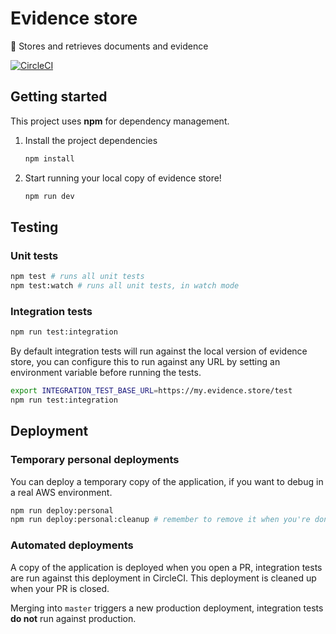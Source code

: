 # Evidence store

🎒 Stores and retrieves documents and evidence

[![CircleCI](https://circleci.com/gh/LBHackney-IT/housing-needs-evidence-store.svg?style=svg)](https://circleci.com/gh/LBHackney-IT/housing-needs-evidence-store)

## Getting started

This project uses **npm** for dependency management.

1.  Install the project dependencies
    ```bash
    npm install
    ```
2.  Start running your local copy of evidence store!
    ```bash
    npm run dev
    ```

## Testing

### Unit tests

```bash
npm test # runs all unit tests
npm test:watch # runs all unit tests, in watch mode
```

### Integration tests

```bash
npm run test:integration
```

By default integration tests will run against the local version of evidence store, you can configure this to run against any URL by setting an environment variable before running the tests.

```bash
export INTEGRATION_TEST_BASE_URL=https://my.evidence.store/test
npm run test:integration
```

## Deployment

### Temporary personal deployments

You can deploy a temporary copy of the application, if you want to debug in a real AWS environment.

```bash
npm run deploy:personal
npm run deploy:personal:cleanup # remember to remove it when you're done!
```

### Automated deployments

A copy of the application is deployed when you open a PR, integration tests are run against this deployment in CircleCI. This deployment is cleaned up when your PR is closed.

Merging into `master` triggers a new production deployment, integration tests **do not** run against production.
